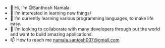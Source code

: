 - 👋 Hi, I’m @Santhosh Namala
- 👀 I’m interested in learning new things/
- 🌱 I’m currently learning various programming languages, to make life easy.
- 💞️ I’m looking to collaborate with many developers through out the world and want to build amazing applications.
- 📫 How to reach me namala.santosh007@gmail.com

<!---
nsantosh007/nsantosh007 is a ✨ special ✨ repository because its `README.md` (this file) appears on your GitHub profile.
You can click the Preview link to take a look at your changes.
--->
